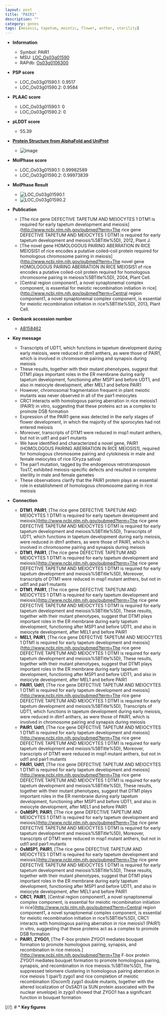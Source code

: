 ```yaml
---
layout: post
title: "PAIR1"
description: ""
category: genes
tags: [meiosis, tapetum, meiotic, flower, anther, sterility]
---
```


* **Information**  
    + Symbol: PAIR1  
    + MSU: [LOC_Os03g01590](http://rice.plantbiology.msu.edu/cgi-bin/ORF_infopage.cgi?orf=LOC_Os03g01590)  
    + RAPdb: [Os03g0106300](http://rapdb.dna.affrc.go.jp/viewer/gbrowse_details/irgsp1?name=Os03g0106300)  

* **PSP score**  
    + LOC_Os03g01590.1: 0.9517 
    + LOC_Os03g01590.2: 0.9584 

* **PLAAC score**  
    + LOC_Os03g01590.1: 0 
    + LOC_Os03g01590.2: 0 

* **pLDDT score**
    + 55.39

* **[Protein Structure from AlphaFold and UniProt](https://www.uniprot.org/uniprotkb/Q75RY2/entry#structure)**
    + ![image](https://ricepsp.github.io/images/Q7/AF-Q75RY2-F1.png)

* **MolPhase score**
    + LOC_Os03g01590.1: 0.99982589
    + LOC_Os03g01590.2: 0.99973839

* **MolPhase Result**
    + ![LOC_Os03g01590.1](https://304243504.github.io/Pictures/LOC_Os03g/LOC_Os03g01590.1.png)
    + ![LOC_Os03g01590.2](https://304243504.github.io/Pictures/LOC_Os03g/LOC_Os03g01590.2.png)

* **Publication**  
    + [The rice gene DEFECTIVE TAPETUM AND MEIOCYTES 1 DTM1 is required for early tapetum development and meiosis](http://www.ncbi.nlm.nih.gov/pubmed?term=The rice gene DEFECTIVE TAPETUM AND MEIOCYTES 1 DTM1 is required for early tapetum development and meiosis%5BTitle%5D), 2012, Plant J.
    + [The novel gene HOMOLOGOUS PAIRING ABERRATION IN RICE MEIOSIS1 of rice encodes a putative coiled-coil protein required for homologous chromosome pairing in meiosis](http://www.ncbi.nlm.nih.gov/pubmed?term=The novel gene HOMOLOGOUS PAIRING ABERRATION IN RICE MEIOSIS1 of rice encodes a putative coiled-coil protein required for homologous chromosome pairing in meiosis%5BTitle%5D), 2004, Plant Cell.
    + [Central region component1, a novel synaptonemal complex component, is essential for meiotic recombination initiation in rice](http://www.ncbi.nlm.nih.gov/pubmed?term=Central region component1, a novel synaptonemal complex component, is essential for meiotic recombination initiation in rice%5BTitle%5D), 2013, Plant Cell.

* **Genbank accession number**  
    + [AB158462](http://www.ncbi.nlm.nih.gov/nuccore/AB158462)

* **Key message**  
    + Transcripts of UDT1, which functions in tapetum development during early meiosis, were reduced in dtm1 anthers, as were those of PAIR1, which is involved in chromosome pairing and synapsis during meiosis
    + These results, together with their mutant phenotypes, suggest that DTM1 plays important roles in the ER membrane during early tapetum development, functioning after MSP1 and before UDT1, and also in meiocyte development, after MEL1 and before PAIR1
    + However, chromosomal fragmentation frequent in plant meiotic mutants was never observed in all of the pair1 meiocytes
    + CRC1 interacts with homologous pairing aberration in rice meiosis1 (PAIR1) in vitro, suggesting that these proteins act as a complex to promote DSB formation
    + Expression of the PAIR1 gene was detected in the early stages of flower development, in which the majority of the sporocytes had not entered meiosis
    + Moreover, transcripts of DTM1 were reduced in msp1 mutant anthers, but not in udt1 and pair1 mutants
    + We have identified and characterized a novel gene, PAIR1 (HOMOLOGOUS PAIRING ABERRATION IN RICE MEIOSIS1), required for homologous chromosome pairing and cytokinesis in male and female meiocytes of rice (Oryza sativa)
    + The pair1 mutation, tagged by the endogenous retrotransposon Tos17, exhibited meiosis-specific defects and resulted in complete sterility in male and female gametes
    + These observations clarify that the PAIR1 protein plays an essential role in establishment of homologous chromosome pairing in rice meiosis

* **Connection**  
    + __DTM1__, __PAIR1__, [The rice gene DEFECTIVE TAPETUM AND MEIOCYTES 1 DTM1 is required for early tapetum development and meiosis](http://www.ncbi.nlm.nih.gov/pubmed?term=The rice gene DEFECTIVE TAPETUM AND MEIOCYTES 1 DTM1 is required for early tapetum development and meiosis%5BTitle%5D), Transcripts of UDT1, which functions in tapetum development during early meiosis, were reduced in dtm1 anthers, as were those of PAIR1, which is involved in chromosome pairing and synapsis during meiosis
    + __DTM1__, __PAIR1__, [The rice gene DEFECTIVE TAPETUM AND MEIOCYTES 1 DTM1 is required for early tapetum development and meiosis](http://www.ncbi.nlm.nih.gov/pubmed?term=The rice gene DEFECTIVE TAPETUM AND MEIOCYTES 1 DTM1 is required for early tapetum development and meiosis%5BTitle%5D), Moreover, transcripts of DTM1 were reduced in msp1 mutant anthers, but not in udt1 and pair1 mutants
    + __DTM1__, __PAIR1__, [The rice gene DEFECTIVE TAPETUM AND MEIOCYTES 1 DTM1 is required for early tapetum development and meiosis](http://www.ncbi.nlm.nih.gov/pubmed?term=The rice gene DEFECTIVE TAPETUM AND MEIOCYTES 1 DTM1 is required for early tapetum development and meiosis%5BTitle%5D), These results, together with their mutant phenotypes, suggest that DTM1 plays important roles in the ER membrane during early tapetum development, functioning after MSP1 and before UDT1, and also in meiocyte development, after MEL1 and before PAIR1
    + __MEL1__, __PAIR1__, [The rice gene DEFECTIVE TAPETUM AND MEIOCYTES 1 DTM1 is required for early tapetum development and meiosis](http://www.ncbi.nlm.nih.gov/pubmed?term=The rice gene DEFECTIVE TAPETUM AND MEIOCYTES 1 DTM1 is required for early tapetum development and meiosis%5BTitle%5D), These results, together with their mutant phenotypes, suggest that DTM1 plays important roles in the ER membrane during early tapetum development, functioning after MSP1 and before UDT1, and also in meiocyte development, after MEL1 and before PAIR1
    + __PAIR1__, __Udt1__, [The rice gene DEFECTIVE TAPETUM AND MEIOCYTES 1 DTM1 is required for early tapetum development and meiosis](http://www.ncbi.nlm.nih.gov/pubmed?term=The rice gene DEFECTIVE TAPETUM AND MEIOCYTES 1 DTM1 is required for early tapetum development and meiosis%5BTitle%5D), Transcripts of UDT1, which functions in tapetum development during early meiosis, were reduced in dtm1 anthers, as were those of PAIR1, which is involved in chromosome pairing and synapsis during meiosis
    + __PAIR1__, __Udt1__, [The rice gene DEFECTIVE TAPETUM AND MEIOCYTES 1 DTM1 is required for early tapetum development and meiosis](http://www.ncbi.nlm.nih.gov/pubmed?term=The rice gene DEFECTIVE TAPETUM AND MEIOCYTES 1 DTM1 is required for early tapetum development and meiosis%5BTitle%5D), Moreover, transcripts of DTM1 were reduced in msp1 mutant anthers, but not in udt1 and pair1 mutants
    + __PAIR1__, __Udt1__, [The rice gene DEFECTIVE TAPETUM AND MEIOCYTES 1 DTM1 is required for early tapetum development and meiosis](http://www.ncbi.nlm.nih.gov/pubmed?term=The rice gene DEFECTIVE TAPETUM AND MEIOCYTES 1 DTM1 is required for early tapetum development and meiosis%5BTitle%5D), These results, together with their mutant phenotypes, suggest that DTM1 plays important roles in the ER membrane during early tapetum development, functioning after MSP1 and before UDT1, and also in meiocyte development, after MEL1 and before PAIR1
    + __OsMSP1__, __PAIR1__, [The rice gene DEFECTIVE TAPETUM AND MEIOCYTES 1 DTM1 is required for early tapetum development and meiosis](http://www.ncbi.nlm.nih.gov/pubmed?term=The rice gene DEFECTIVE TAPETUM AND MEIOCYTES 1 DTM1 is required for early tapetum development and meiosis%5BTitle%5D), Moreover, transcripts of DTM1 were reduced in msp1 mutant anthers, but not in udt1 and pair1 mutants
    + __OsMSP1__, __PAIR1__, [The rice gene DEFECTIVE TAPETUM AND MEIOCYTES 1 DTM1 is required for early tapetum development and meiosis](http://www.ncbi.nlm.nih.gov/pubmed?term=The rice gene DEFECTIVE TAPETUM AND MEIOCYTES 1 DTM1 is required for early tapetum development and meiosis%5BTitle%5D), These results, together with their mutant phenotypes, suggest that DTM1 plays important roles in the ER membrane during early tapetum development, functioning after MSP1 and before UDT1, and also in meiocyte development, after MEL1 and before PAIR1
    + __CRC1__, __PAIR1__, [Central region component1, a novel synaptonemal complex component, is essential for meiotic recombination initiation in rice](http://www.ncbi.nlm.nih.gov/pubmed?term=Central region component1, a novel synaptonemal complex component, is essential for meiotic recombination initiation in rice%5BTitle%5D), CRC1 interacts with homologous pairing aberration in rice meiosis1 (PAIR1) in vitro, suggesting that these proteins act as a complex to promote DSB formation
    + __PAIR1__, __ZYGO1__, [The F-box protein ZYGO1 mediates bouquet formation to promote homologous pairing, synapsis, and recombination in rice meiosis.](http://www.ncbi.nlm.nih.gov/pubmed?term=The F-box protein ZYGO1 mediates bouquet formation to promote homologous pairing, synapsis, and recombination in rice meiosis.%5BTitle%5D),  The suppressed telomere clustering in homologous pairing aberration in rice meiosis 1 (pair1) zygo1 and rice completion of meiotic recombination (Oscom1) zygo1 double mutants, together with the altered localization of OsSAD1 (a SUN protein associated with the nuclear envelope) in zygo1 showed that ZYGO1 has a significant function in bouquet formation

[//]: # * **Key figures**  


